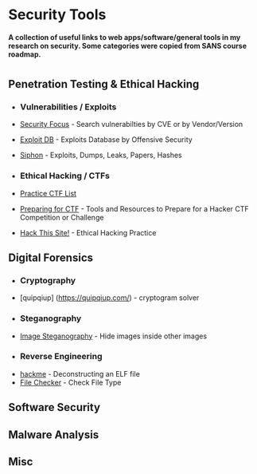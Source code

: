 # Security Tools
#### A collection of useful links to web apps/software/general tools in my research on security. Some categories were copied from SANS course roadmap. 
#

## Penetration Testing & Ethical Hacking 

* ### Vulnerabilities / Exploits
* [Security Focus](http://www.securityfocus.com/vulnerabilities) - Search vulnerabilties by CVE or by Vendor/Version
* [Exploit DB](https://www.exploit-db.com/) - Exploits Database by Offensive Security
* [Siphon](http://siph0n.in/) - Exploits, Dumps, Leaks, Papers, Hashes

* ### Ethical Hacking / CTFs
* [Practice CTF List](http://captf.com/practice-ctf/) 
* [Preparing for CTF](http://resources.infosecinstitute.com/tools-of-trade-and-resources-to-prepare-in-a-hacker-ctf-competition-or-challenge/#gref) - Tools and Resources to Prepare for a Hacker CTF Competition or Challenge
* [Hack This Site!](https://www.hackthissite.org/) - Ethical Hacking Practice

## Digital Forensics
* ### Cryptography
* [quipqiup] (https://quipqiup.com/) - cryptogram solver
* ### Steganography
* [Image Steganography](http://incoherency.co.uk/image-steganography/#unhide) - Hide images inside other images
* ### Reverse Engineering
* [hackme](http://www.manoharvanga.com/hackme/) - Deconstructing an ELF file
* [File Checker](http://checkfiletype.com/) - Check File Type

## Software Security
## Malware Analysis 
## Misc





